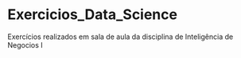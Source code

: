 # Exercicios_Data_Science
Exercícios realizados em sala de aula da disciplina de Inteligência de Negocios I
